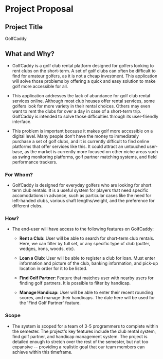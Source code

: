 # Project Proposal

## Project Title
GolfCaddy

## **What and Why?**
* GolfCaddy is a golf club rental platform designed for golfers looking to rent clubs on the short-term. A set of golf clubs can often be difficult to find for amateur golfers, as it is not a cheap investment. This application will solve those problems by offering a quick and easy solution to make golf more accessible for all.

* This application addresses the lack of abundance for golf club rental services online. Although most club houses offer rental services, some golfers look for more variety in their rental choices. Others may even want to rent the clubs for over a day in case of a short-term trip. GolfCaddy is intended to solve those difficulties through its user-friendly interface.

* This problem is important because it makes golf more accessible on a digital level. Many people don't have the money to immediately purchase a set of golf clubs, and it is currently difficult to find online platforms that offer services like this. It could attract an untouched user-base, as the market is currently more focused on other niche areas such as swing monitoring platforms, golf partner matching systems, and field performance trackers. 

### **For Whom?**

* GolfCaddy is designed for everyday golfers who are looking for short term club rentals. It is a useful system for players that need specific accomodations in advance, such as particular cases like the need for left-handed clubs, various shaft lengths/weight, and the preference for different clubs.

### **How?**

* The end-user will have access to the following features on GolfCaddy:

    * **Rent a Club**: User will be able to search for short-term club rentals. Here, we can filter by full set, or any specific type of club (putter, wedges, irons, woods, etc).

    * **Loan a Club**: User will be able to register a club for loan. Must enter information and picture of the club, banking information, and pick-up location in order for it to be listed.

    * **Find Golf Partner**: Feature that matches user with nearby users for finding golf partners. It is possible to filter by handicap.

    * **Manage Handicap**: User will be able to enter their recent rounding scores, and manage their handicaps. The date here will be used for the 'Find Golf Partner' feature.

### **Scope**

* The system is scoped for a team of 3-5 programmers to complete within the semester. The project's key features include the club rental system, find golf partner, and handicap management system. The project is detailed enough to stretch over the rest of the semester, but not too expansive -- providing a realistic goal that our team members can achieve within this timeframe. 